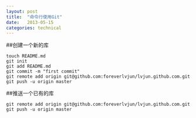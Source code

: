 ```yaml
---
layout: post
title:  "命令行使用Git"
date:   2013-05-15 
categories: technical
---
```


##创建一个新的库

    touch README.md
    git init
    git add README.md
    git commit -m "first commit"
    git remote add origin git@github.com:foreverlvjun/lvjun.github.com.git
    git push -u origin master
    
##推送一个已有的库
    
    git remote add origin git@github.com:foreverlvjun/lvjun.github.com.git
    git push -u origin master
